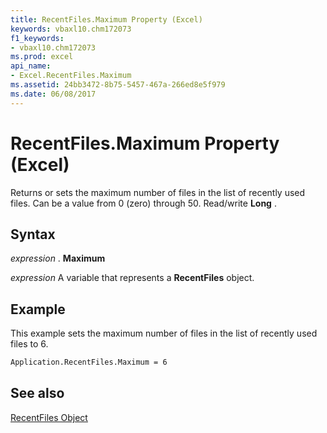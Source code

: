 ```yaml
---
title: RecentFiles.Maximum Property (Excel)
keywords: vbaxl10.chm172073
f1_keywords:
- vbaxl10.chm172073
ms.prod: excel
api_name:
- Excel.RecentFiles.Maximum
ms.assetid: 24bb3472-8b75-5457-467a-266ed8e5f979
ms.date: 06/08/2017
---
```



# RecentFiles.Maximum Property (Excel)

Returns or sets the maximum number of files in the list of recently used files. Can be a value from 0 (zero) through 50. Read/write  **Long** .


## Syntax

 _expression_ . **Maximum**

 _expression_ A variable that represents a **RecentFiles** object.


## Example

This example sets the maximum number of files in the list of recently used files to 6.


```vb
Application.RecentFiles.Maximum = 6
```


## See also


[RecentFiles Object](Excel.RecentFiles.md)

